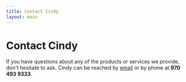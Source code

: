 ```yaml
---
title: Contact Cindy
layout: main
---
```


# Contact Cindy

If you have questions about any of the products or services we provide, don't
hesitate to ask. Cindy can be reached by [email](mailto:hats@cindycolorado.com) or by phone at **970 493 9333**.

